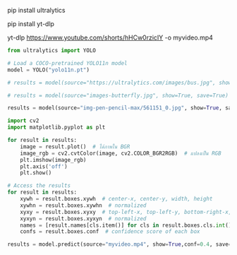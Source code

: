 pip install ultralytics

pip install yt-dlp

yt-dlp https://www.youtube.com/shorts/hHCw0rzicIY -o myvideo.mp4 



```python
from ultralytics import YOLO
```


```python
# Load a COCO-pretrained YOLO11n model
model = YOLO("yolo11n.pt")
```


```python
# results = model(source="https://ultralytics.com/images/bus.jpg", show=True, save=True)  # predict and display results

# results = model(source="images-butterfly.jpg", show=True, save=True)  # predict and display results

results = model(source="img-pen-pencil-max/561151_0.jpg", show=True, save=True)  # predict and display results
```

    

    


```python
import cv2
import matplotlib.pyplot as plt

for result in results:
    image = result.plot()  # ได้ภาพใน BGR
    image_rgb = cv2.cvtColor(image, cv2.COLOR_BGR2RGB)  # แปลงเป็น RGB
    plt.imshow(image_rgb)
    plt.axis('off')
    plt.show()

```



```python
# Access the results
for result in results:
    xywh = result.boxes.xywh  # center-x, center-y, width, height
    xywhn = result.boxes.xywhn  # normalized
    xyxy = result.boxes.xyxy  # top-left-x, top-left-y, bottom-right-x, bottom-right-y
    xyxyn = result.boxes.xyxyn  # normalized
    names = [result.names[cls.item()] for cls in result.boxes.cls.int()]  # class name of each box
    confs = result.boxes.conf  # confidence score of each box
```



```python
results = model.predict(source="myvideo.mp4", show=True,conf=0.4, save=True) #, project="result-detect")  # predict and save results
```


```python

```
